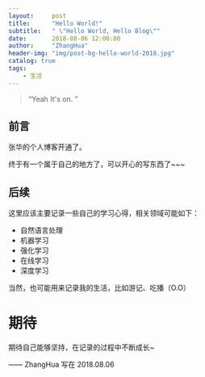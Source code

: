 ```yaml
---
layout:     post
title:      "Hello World!"
subtitle:   " \"Hello World, Hello Blog\""
date:       2018-08-06 12:00:00
author:     "ZhangHua"
header-img: "img/post-bg-hello-world-2018.jpg"
catalog: true
tags:
    - 生活
---
```


> “Yeah It's on. ”


## 前言

张华的个人博客开通了。

终于有一个属于自己的地方了，可以开心的写东西了~~~


## 后续

这里应该主要记录一些自己的学习心得，相关领域可能如下：

* 自然语言处理
* 机器学习
* 强化学习
* 在线学习
* 深度学习

当然，也可能用来记录我的生活，比如游记、吃播（O.O）


# 期待

期待自己能够坚持，在记录的过程中不断成长~

—— ZhangHua 写在 2018.08.06


